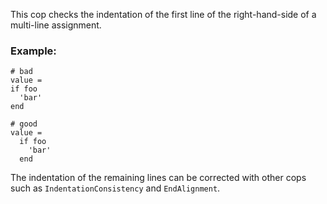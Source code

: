 This cop checks the indentation of the first line of the
right-hand-side of a multi-line assignment.

### Example:
    # bad
    value =
    if foo
      'bar'
    end

    # good
    value =
      if foo
        'bar'
      end

The indentation of the remaining lines can be corrected with
other cops such as `IndentationConsistency` and `EndAlignment`.